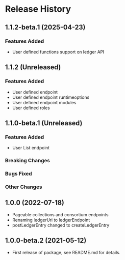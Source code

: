 # Release History

## 1.1.2-beta.1 (2025-04-23)

### Features Added
- User defined functions support on ledger API

## 1.1.2 (Unreleased)

### Features Added

- User defined endpoint
- User defined endpoint runtimeoptions
- User defined endpoint modules
- User defined roles 

## 1.1.0-beta.1 (Unreleased)

### Features Added

- User List endpoint

### Breaking Changes

### Bugs Fixed

### Other Changes

## 1.0.0 (2022-07-18)

- Pageable collections and consortium endpoints
- Renaming ledgerUri to ledgerEndpoint
- postLedgerEntry changed to createLedgerEntry

## 1.0.0-beta.2 (2021-05-12)

- First release of package, see README.md for details.
